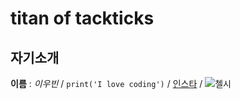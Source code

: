 # titan of tackticks
## 자기소개
**이름** : *이우빈* / ```print('I love coding')``` / [인스타](https://www.instagram.com/uu__binn/) / ![첼시](https://mblogthumb-phinf.pstatic.net/MjAyMzA4MTJfMjE5/MDAxNjkxODQ3NDgyMjk4.81zsY_tpKW1fywCwtvfJ-uTgeIOPw22poZpOGVqjTPMg.ZiENgWtu6J4Q0zbv8sCzYJtCPZxibVpWhZ2tTvChepAg.PNG.clefboy/43.png?type=w800)

